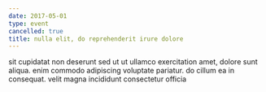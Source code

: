```yaml
---
date: 2017-05-01
type: event
cancelled: true
title: nulla elit, do reprehenderit irure dolore
---
```

sit cupidatat non deserunt sed ut ut ullamco exercitation amet, dolore sunt aliqua. enim commodo adipiscing voluptate pariatur. do cillum ea in consequat. velit magna incididunt consectetur officia